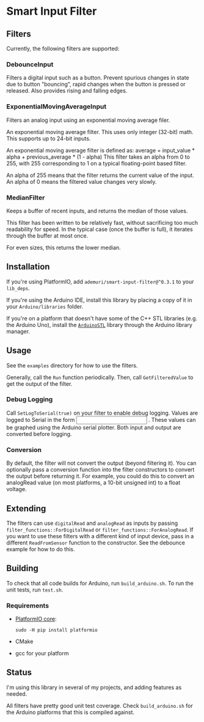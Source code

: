 # Smart Input Filter

## Filters

Currently, the following filters are supported:

### DebounceInput

Filters a digital input such as a button. Prevent spurious changes in state due to button "bouncing", rapid changes when the button is pressed or released. Also provides rising and falling edges.

### ExponentialMovingAverageInput

Filters an analog input using an exponential moving average filer.

An exponential moving average filter. This uses only integer (32-bit) math.  This supports up to 24-bit inputs.

An exponential moving average filter is defined as:
   average = input_value * alpha + previous_average * (1 - alpha)
This filter takes an alpha from 0 to 255, with 255 corresponding to 1 on a typical floating-point based filter.

An alpha of 255 means that the filter returns the current value of the input. An alpha of 0 means the filtered value changes very slowly.

### MedianFilter

Keeps a buffer of recent inputs, and returns the median of those values.

This filter has been written to be relatively fast, without sacrificing too much readability for speed. In the typical case (once the buffer is full), it iterates through the buffer at most once.

For even sizes, this returns the lower median.

## Installation

If you're using PlatformIO, add `ademuri/smart-input-filter@^0.3.1` to your `lib_deps`.

If you're using the Arduino IDE, install this library by placing a copy of it in your `Arduino/libraries` folder.

If you're on a platform that doesn't have some of the C++ STL libraries (e.g. the Arduino Uno), install the [`ArduinoSTL`](https://github.com/mike-matera/ArduinoSTL) library through the Arduino library manager.

## Usage

See the `examples` directory for how to use the filters.

Generally, call the `Run` function periodically. Then, call `GetFilteredValue` to get the output of the filter.

### Debug Logging

Call `SetLogToSerial(true)` on your filter to enable debug logging. Values are logged to Serial in the form <input> <output>. These values can be graphed using the Arduino serial plotter. Both input and output are converted before logging.

### Conversion

By default, the filter will not convert the output (beyond filtering it). You can optionally pass a conversion function into the filter constructors to convert the output before returning it. For example, you could do this to convert an analogRead value (on most platforms, a 10-bit unsigned int) to a float voltage.

## Extending

The filters can use `digitalRead` and `analogRead` as inputs by passing `filter_functions::ForDigitalRead` or `filter_functions::ForAnalogRead`. If you want to use these filters with a different kind of input device, pass in a different `ReadFromSensor` function to the constructor. See the debounce example for how to do this.

## Building

To check that all code builds for Arduino, run `build_arduino.sh`. To run the unit tests, run `test.sh`.

### Requirements

- [PlatformIO core](https://docs.platformio.org/en/latest/installation.html):
    
    `sudo -H pip install platformio`
- CMake
- gcc for your platform

## Status

I'm using this library in several of my projects, and adding features as needed.

All filters have pretty good unit test coverage. Check `build_arduino.sh` for the Arduino platforms that this is compiled against.
